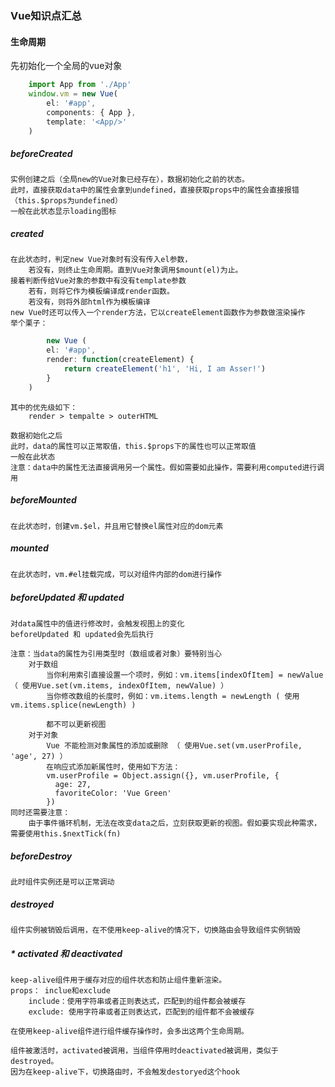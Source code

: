 ### Vue知识点汇总

#### 生命周期
先初始化一个全局的vue对象
````javascript
	import App from './App'
	window.vm = new Vue(
		el: '#app',
		components: { App },
		template: '<App/>'
	)
````

##### beforeCreated
	实例创建之后（全局new的Vue对象已经存在），数据初始化之前的状态。
	此时，直接获取data中的属性会拿到undefined，直接获取props中的属性会直接报错（this.$props为undefined）
	一般在此状态显示loading图标

##### created
	在此状态时，判定new Vue对象时有没有传入el参数，
		若没有，则终止生命周期。直到Vue对象调用$mount(el)为止。
	接着判断传给Vue对象的参数中有没有template参数
		若有，则将它作为模板编译成render函数。
		若没有，则将外部html作为模板编译
	new Vue时还可以传入一个render方法，它以createElement函数作为参数做渲染操作
	举个栗子：
````javascript
        new Vue (
        el: '#app',
        render: function(createElement) {
            return createElement('h1', 'Hi, I am Asser!')
        }
    )
````
	其中的优先级如下：
		render > tempalte > outerHTML

	数据初始化之后
	此时，data的属性可以正常取值，this.$props下的属性也可以正常取值
	一般在此状态
	注意：data中的属性无法直接调用另一个属性。假如需要如此操作，需要利用computed进行调用

##### beforeMounted
	在此状态时，创建vm.$el，并且用它替换el属性对应的dom元素

##### mounted 
	在此状态时，vm.#el挂载完成，可以对组件内部的dom进行操作

##### beforeUpdated 和 updated
	对data属性中的值进行修改时，会触发视图上的变化
	beforeUpdated 和 updated会先后执行

	注意：当data的属性为引用类型时（数组或者对象）要特别当心
		对于数组
			当你利用索引直接设置一个项时，例如：vm.items[indexOfItem] = newValue （ 使用Vue.set(vm.items, indexOfItem, newValue) ）
			当你修改数组的长度时，例如：vm.items.length = newLength ( 使用vm.items.splice(newLength) )

			都不可以更新视图
		对于对象
			Vue 不能检测对象属性的添加或删除 （ 使用Vue.set(vm.userProfile, 'age', 27) ）
			在响应式添加新属性时，使用如下方法：
			vm.userProfile = Object.assign({}, vm.userProfile, {
			  age: 27,
			  favoriteColor: 'Vue Green'
			})
	同时还需要注意：
		由于事件循环机制，无法在改变data之后，立刻获取更新的视图。假如要实现此种需求，需要使用this.$nextTick(fn)	

##### beforeDestroy		
	此时组件实例还是可以正常调动

##### destroyed
	组件实例被销毁后调用，在不使用keep-alive的情况下，切换路由会导致组件实例销毁	

##### * activated 和 deactivated
	keep-alive组件用于缓存对应的组件状态和防止组件重新渲染。
	props： inclue和exclude 
		include：使用字符串或者正则表达式，匹配到的组件都会被缓存
		exclude: 使用字符串或者正则表达式，匹配到的组件都不会被缓存

	在使用keep-alive组件进行组件缓存操作时，会多出这两个生命周期。

	组件被激活时，activated被调用，当组件停用时deactivated被调用，类似于destroyed。
	因为在keep-alive下，切换路由时，不会触发destoryed这个hook
		


